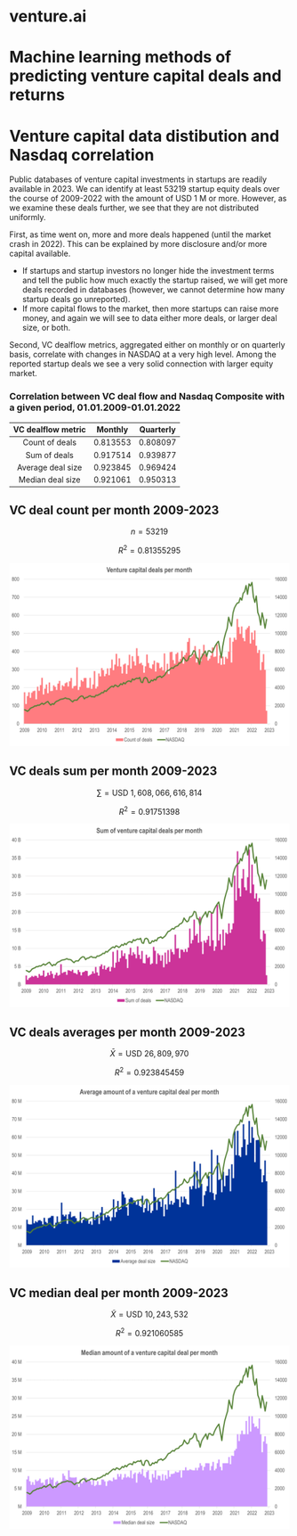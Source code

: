 # venture.ai
# Machine learning methods of predicting venture capital deals and returns

# Venture capital data distibution and Nasdaq correlation

Public databases of venture capital investments in startups are readily available in 2023. We can identify at least 53219 startup equity deals over the course of 2009-2022 with the amount of USD 1 M or more. However, as we examine these deals further, we see that they are not distributed uniformly. 

First, as time went on, more and more deals happened (until the market crash in 2022). This can be explained by more disclosure and/or more capital available. 
* If startups and startup investors no longer hide the investment terms and tell the public how much exactly the startup raised, we will get more deals recorded in databases (however, we cannot determine how many startup deals go unreported). 
* If more capital flows to the market, then more startups can raise more money, and again we will see to data either more deals, or larger deal size, or both. 

Second, VC dealflow metrics, aggregated either on monthly or on quarterly basis, correlate with changes in NASDAQ at a very high level. Among the reported startup deals we see a very solid connection with larger equity market. 

### Correlation between VC deal flow and Nasdaq Composite with a given period, 01.01.2009-01.01.2022
| VC dealflow metric | Monthly | Quarterly
| :--: | :--: | :--: |
| Count of deals | 0.813553 | 0.808097
| Sum of deals | 0.917514	| 0.939877
| Average deal size | 0.923845 | 0.969424
| Median deal size | 0.921061 | 0.950313



## VC deal count per month 2009-2023

```math
n = 53219
```
```math
R^2 = 0.81355295
```

![VC deal count per month 2000-2023](img/count_deals_m_09_23.png?raw=true "VC deal count per month 2000-2023")

## VC deals sum per month 2009-2023

```math
\sum = \text{USD } 1,608,066,616,814
```
```math
R^2 = 0.91751398
```

![VC deals sum per month 2000-2023](img/sum_deals_m_09_23.png?raw=true "VC deals sum per month 2009-2023")

## VC deals averages per month 2009-2023

```math
\bar{X} = \text{USD } 26,809,970
```
```math
R^2 = 0.923845459
```

![VC deals averages per month 2000-2023](img/avg_deals_m_09_23.png?raw=true "VC deals averages per month 2009-2023")

## VC median deal per month 2009-2023

```math
\tilde{X} = \text{USD } 10,243,532
```
```math
R^2 = 0.921060585
```

![VC median deal per month 2009-2023](img/med_deals_m_09_23.png?raw=true "VC median deal per month 2009-2023")

